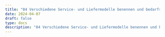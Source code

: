 ```yaml
---
title: "04 Verschiedene Service- und Liefermodelle benennen und bedarfsorientiert auswählen können"
date: 2024-04-07
draft: false
type: docs
description: "04 Verschiedene Service- und Liefermodelle benennen und bedarfsorientiert auswählen können description"
---
```


